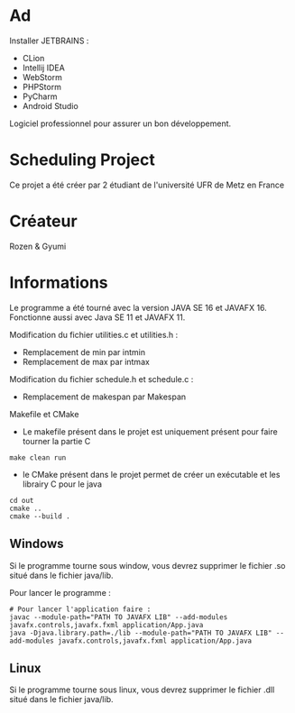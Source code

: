 # Ad
Installer JETBRAINS :
- CLion
- Intellij IDEA
- WebStorm
- PHPStorm
- PyCharm
- Android Studio

Logiciel professionnel pour assurer un bon développement.

# Scheduling Project
Ce projet a été créer par 2 étudiant de l'université UFR de Metz en France

# Créateur
Rozen & Gyumi

# Informations
Le programme a été tourné avec la version JAVA SE 16 et JAVAFX 16.
Fonctionne aussi avec Java SE 11 et JAVAFX 11.

Modification du fichier utilities.c et utilities.h :
- Remplacement de min par intmin
- Remplacement de max par intmax

Modification du fichier schedule.h et schedule.c :
- Remplacement de makespan par Makespan

Makefile et CMake
- Le makefile présent dans le projet est uniquement présent pour faire tourner la partie C
```shell
make clean run
```
- le CMake présent dans le projet permet de créer un exécutable et les librairy C pour le java
```shell
cd out
cmake ..
cmake --build .
```

## Windows

Si le programme tourne sous window, vous devrez supprimer le fichier .so situé dans le fichier java/lib.

Pour lancer le programme :
```shell
# Pour lancer l'application faire :
javac --module-path="PATH TO JAVAFX LIB" --add-modules javafx.controls,javafx.fxml application/App.java
java -Djava.library.path=./lib --module-path="PATH TO JAVAFX LIB" --add-modules javafx.controls,javafx.fxml application/App.java
```

## Linux

Si le programme tourne sous linux, vous devrez supprimer le fichier .dll situé dans le fichier java/lib.

